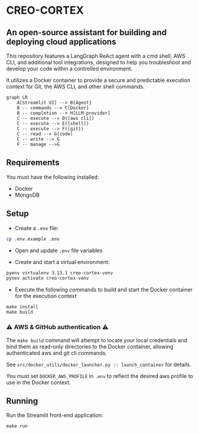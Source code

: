# CREO-CORTEX

## An open-source assistant for building and deploying cloud applications

This repository features a LangGraph ReAct agent with a cmd shell, AWS CLI, and additional tool integrations, designed to help you troubleshoot and develop your code within a controlled environment.

It utilizes a Docker container to provide a secure and predictable execution context for Git, the AWS CLI, and other shell commands.

```mermaid
graph LR
    A[Streamlit UI] --> B{Agent}
    B -- commands --> C[Docker]
    B -- completion --> H[LLM provider]
    C -- execute --> D([aws cli])
    C -- execute --> E([shell])
    C -- execute --> F([git])
    C -- read --> G(code)
    C -- write --> G
    F -- manage -->G
```

## Requirements

You must have the following installed:
- Docker
- MongoDB

## Setup

- Create a `.env` file:
```bash
cp .env.example .env
```
- Open and update `.env` file variables

- Create and start a virtual environment:
```bash
pyenv virtualenv 3.13.1 creo-cortex-venv
pynev activate creo-cortex-venv
```

- Execute the following commands to build and start the Docker container for the execution context
```
make install
make build
```

### ⚠️ AWS & GitHub authentication ⚠️
The `make build` command will attempt to locate your local credentials and bind them as read-only directories to the Docker container, allowing authenticated aws and git cli commands.

See `src/docker_utils/docker_launcher.py :: launch_container` for details.

You must set `DOCKER_AWS_PROFILE` in `.env` to reflect the desired aws profile to use in the Docker context.

## Running

Run the Streamlit front-end application:
```
make run
```


